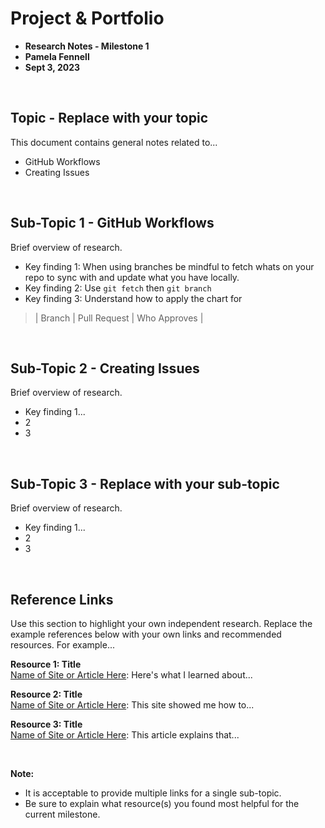 # Project & Portfolio 

* **Research Notes - Milestone 1**
* **Pamela Fennell**
* **Sept 3, 2023**

<br>


## Topic - Replace with your topic

This document contains general notes related to...
- GitHub Workflows
- Creating Issues

<br>

## Sub-Topic 1 - GitHub Workflows
Brief overview of research. 

* Key finding 1: When using branches be mindful to fetch whats on your repo to sync with and update what you have locally.
* Key finding 2: Use `git fetch` then `git branch`
* Key finding 3:  Understand how to apply the chart for  
> | Branch | Pull Request | Who Approves |

<br>

## Sub-Topic 2 - Creating Issues
Brief overview of research. 

* Key finding 1...
* 2
* 3 

<br>

## Sub-Topic 3 - Replace with your sub-topic
Brief overview of research. 

* Key finding 1...
* 2
* 3 


    
<br>

## Reference Links
Use this section to highlight your own independent research. Replace the example references below with your own links and recommended resources. For example...

**Resource 1: Title**  
[Name of Site or Article Here](https://www.someaddress.com/full/url/): Here's what I learned about...  

**Resource 2: Title**    
[Name of Site or Article Here](https://www.someaddress.com/full/url/): This site showed me how to...

**Resource 3: Title**      
[Name of Site or Article Here](https://www.someaddress.com/full/url/): This article explains that...

<br>

**Note:**  

* It is acceptable to provide multiple links for a single sub-topic.  
* Be sure to explain what resource(s) you found most helpful for the current milestone. 



